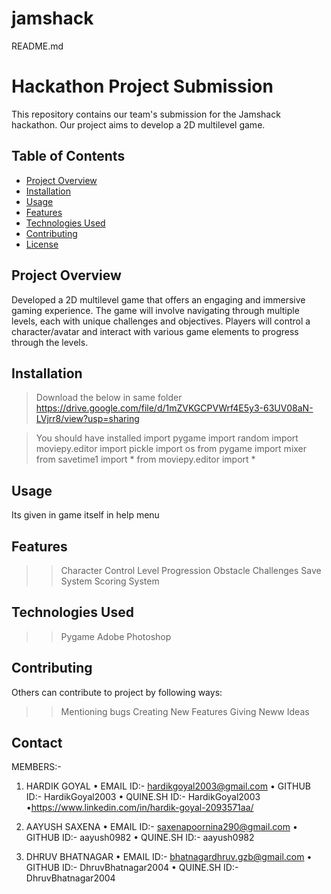 # jamshack
README.md

# Hackathon Project Submission

This repository contains our team's submission for the Jamshack hackathon. Our project aims to develop a 2D multilevel game.

## Table of Contents

- [Project Overview](#project-overview)
- [Installation](#installation)
- [Usage](#usage)
- [Features](#features)
- [Technologies Used](#technologies-used)
- [Contributing](#contributing)
- [License](#license)

## Project Overview

Developed a 2D multilevel game that
offers an engaging and immersive
gaming experience. The game will
involve navigating through multiple
levels, each with unique challenges
and objectives. Players will control a
character/avatar and interact with
various game elements to progress
through the levels.

## Installation

>Download the below in same folder
https://drive.google.com/file/d/1mZVKGCPVWrf4E5y3-63UV08aN-LVjrr8/view?usp=sharing

>You should have installed 
>import pygame
import random
import moviepy.editor
import pickle
import os
from pygame import mixer
from savetime1 import *
from moviepy.editor import *

## Usage

Its given in game itself in help menu

## Features

>>Character Control
>>Level Progression
>>Obstacle Challenges
>>Save System
>>Scoring System

## Technologies Used

>>Pygame
>>Adobe Photoshop

## Contributing

Others can contribute to project by following ways:

>>Mentioning bugs
>>Creating New Features
>>Giving Neww Ideas

## Contact

MEMBERS:-
1) HARDIK GOYAL
• EMAIL ID:- hardikgoyal2003@gmail.com
• GITHUB ID:- HardikGoyal2003
• QUINE.SH ID:- HardikGoyal2003
•https://www.linkedin.com/in/hardik-goyal-2093571aa/

2) AAYUSH SAXENA
• EMAIL ID:- saxenapoornina290@gmail.com
• GITHUB ID:- aayush0982
• QUINE.SH ID:- aayush0982

3) DHRUV BHATNAGAR
• EMAIL ID:- bhatnagardhruv.gzb@gmail.com
• GITHUB ID:- DhruvBhatnagar2004
• QUINE.SH ID:- DhruvBhatnagar2004




